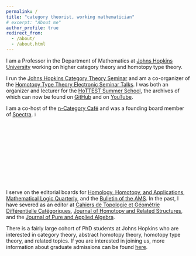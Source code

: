 ```yaml
---
permalink: /
title: "category theorist, working mathematician"
# excerpt: "About me"
author_profile: true
redirect_from: 
  - /about/
  - /about.html
---
```


I am a Professor in the Department of Mathematics at [Johns Hopkins University](https://mathematics.jhu.edu/) working on higher category theory and homotopy type theory. 

I run the  [Johns Hopkins Category Theory Seminar](https://emilyriehl.github.io/seminar/) and am a co-organizer of the [Homotopy Type Theory Electronic Seminar Talks](https://uwo.ca/math/faculty/kapulkin/seminars/hottest.html). I was both an organizer and lecturer for the [HoTTEST Summer School](https://uwo.ca/math/faculty/kapulkin/seminars/hottest_summer_school_2022.html), the archives of which can now be found on [GitHub](https://github.com/martinescardo/HoTTEST-Summer-School) and on [YouTube](https://youtube.com/playlist?list=PLtIZ5qxwSNnzpNqfXzJjlHI9yCAzRzKtx).

I am a co-host of the [n-Category Caf&eacute;](https://golem.ph.utexas.edu/category/) and was a founding board member of [Spectra](http://lgbtmath.org/). <img src="https://emilyriehl.github.io/files/progress-pride.webp" width = "5%"/>

I serve on the editorial boards for [Homology, Homotopy, and Applications](https://www.intlpress.com/index.php), [Mathematical Logic Quarterly](https://onlinelibrary.wiley.com/journal/15213870), and the [Bulletin of the AMS](https://www.ams.org/publications/journals/journalsframework/bull). In the past, I have severed as an editor at [Cahiers de Topologie et G&eacute;om&eacute;trie Diff&eacute;rentielle Cat&eacute;goriques](http://cahierstgdc.com/), [Journal of Homotopy and Related Structures](https://www.springer.com/journal/40062), and the [Journal of Pure and Applied Algebra](https://www.journals.elsevier.com/journal-of-pure-and-applied-algebra/editorial-board).

There is a fairly large cohort of PhD students at Johns Hopkins who are interested in category theory, abstract homotopy theory, homotopy type theory, and related topics. If you are interested in joining us, more information about graduate admissions can be found [here](https://mathematics.jhu.edu/graduate/admissions/).

